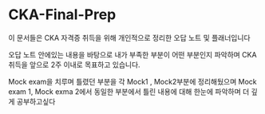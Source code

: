 # CKA-Final-Prep

이 문서들은 CKA 자격증 취득을 위해 개인적으로 정리한 오답 노트 및 플래너입니다

오답 노트 안에있는 내용을 바탕으로 내가 부족한 부분이 어떤 부분인지 파악하며 CKA 취득을 앞으로 2주 이내로 목표하고 있습니다. 

Mock exam을 치루며 틀렸던 부분을 각 Mock1 , Mock2부분에 정리해뒀으며 Mock exam 1, Mock exma 2에서 동일한 부분에서 틀린 내용에 대해 한눈에 파악하며 더 깊게 공부하고싶다
